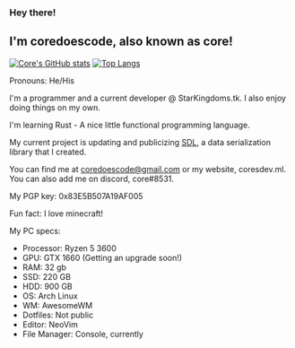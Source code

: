 ### Hey there!
## I'm coredoescode, also known as core!

[![Core's GitHub stats](https://github-readme-stats.vercel.app/api?username=coredoescode&theme=dark)](https://github.com/anuraghazra/github-readme-stats)
[![Top Langs](https://github-readme-stats.vercel.app/api/top-langs/?username=coredoescode&theme=dark&layout=compact)](https://github.com/anuraghazra/github-readme-stats)

Pronouns: He/His

I'm a programmer and a current developer @ StarKingdoms.tk.
I also enjoy doing things on my own.

I'm learning Rust - A nice little functional programming language.

My current project is updating and publicizing [SDL](https://github.com/coredoescode/sdl), a data serialization library that I created.

You can find me at coredoescode@gmail.com or my website, coresdev.ml.
You can also add me on discord, core#8531.

My PGP key: 0x83E5B507A19AF005

Fun fact: I love minecraft!

My PC specs:

- Processor: Ryzen 5 3600
- GPU: GTX 1660 (Getting an upgrade soon!)
- RAM: 32 gb
- SSD: 220 GB
- HDD: 900 GB
- OS: Arch Linux
- WM: AwesomeWM
- Dotfiles: Not public
- Editor: NeoVim
- File Manager: Console, currently


<!--
**coredoescode/coredoescode** is a ✨ _special_ ✨ repository because its `README.md` (this file) appears on your GitHub profile.

Here are some ideas to get you started:

- 🔭 I’m currently working on ...
- 🌱 I’m currently learning ...
- 👯 I’m looking to collaborate on ...
- 🤔 I’m looking for help with ...
- 💬 Ask me about ...
- 📫 How to reach me: ...
- 😄 Pronouns: ...
- ⚡ Fun fact: ...
-->
